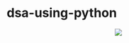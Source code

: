 # dsa-using-python

<p align="center">
  <img src="https://yt3.googleusercontent.com/ytc/AIdro_lUgoevWNPCGZJowMs4p6mlt8HdQWdBWvKC47sfvAJ16FM=s160-c-k-c0x00ffffff-no-rj">
</p>
